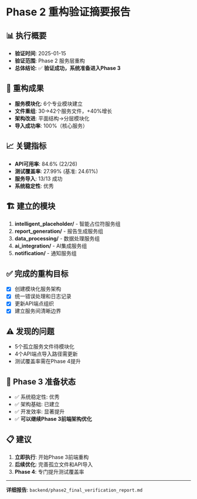# Phase 2 重构验证摘要报告

## 📊 执行概要
- **验证时间**: 2025-01-15
- **验证范围**: Phase 2 服务层重构
- **总体结论**: ✅ **验证成功，系统准备进入Phase 3**

## 🎯 重构成果
- **服务模块化**: 6个专业模块建立
- **文件重组**: 30→42个服务文件，+40%增长
- **架构改进**: 平面结构→分层模块化
- **导入成功率**: 100%（核心服务）

## 📈 关键指标
- **API可用率**: 84.6% (22/26)
- **测试覆盖率**: 27.99% (基准: 24.61%)
- **服务导入**: 13/13 成功
- **系统稳定性**: 优秀

## 🏗️ 建立的模块
1. **intelligent_placeholder/** - 智能占位符服务组
2. **report_generation/** - 报告生成服务组  
3. **data_processing/** - 数据处理服务组
4. **ai_integration/** - AI集成服务组
5. **notification/** - 通知服务组

## ✅ 完成的重构目标
- [x] 创建模块化服务架构
- [x] 统一错误处理和日志记录
- [x] 更新API端点组织
- [x] 建立服务间清晰边界

## ⚠️ 发现的问题
- 5个孤立服务文件待模块化
- 4个API端点导入路径需更新
- 测试覆盖率需在Phase 4提升

## 🚀 Phase 3 准备状态
- ✅ 系统稳定性: 优秀
- ✅ 架构基础: 已建立
- ✅ 开发效率: 显著提升
- ✅ **可以继续Phase 3前端架构优化**

## 📋 建议
1. **立即执行**: 开始Phase 3前端重构
2. **后续优化**: 完善孤立文件和API导入
3. **Phase 4**: 专门提升测试覆盖率

---
**详细报告**: `backend/phase2_final_verification_report.md`